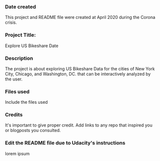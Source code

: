 ### Date created

This project and README file were created at April 2020 during the Corona crisis.

### Project Title:

Explore US Bikeshare Date

### Description

The project is about exploring US Bikeshare Data for the cities of New York City, Chicago, and Washington, DC. that can be interactively analyzed by the user.

### Files used

Include the files used

### Credits

It's important to give proper credit. Add links to any repo that inspired you or blogposts you consulted.

### Edit the README file due to Udacity's instructions

lorem ipsum
